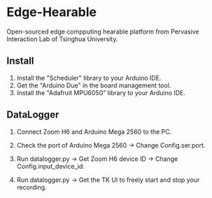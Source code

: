 # Edge-Hearable
Open-sourced edge compputing hearable platform from Pervasive Interaction Lab of Tsinghua University.

## Install

1. Install the "Scheduler" library to your Arduino IDE.
2. Get the "Arduino Due" in the board management tool. 
3. Install the "Adafruit MPU6050" library to your Arduino IDE.



## DataLogger

1. Connect Zoom H6 and Arduino Mega 2560 to the PC.

2. Check the port of Arduino Mega 2560 -> Change Config.ser.port.

3. Run datalogger.py -> Get Zoom H6 device ID -> Change Config.input_device_id.

4. Run datalogger.py -> Get the TK UI to freely start and stop your recording.

   
